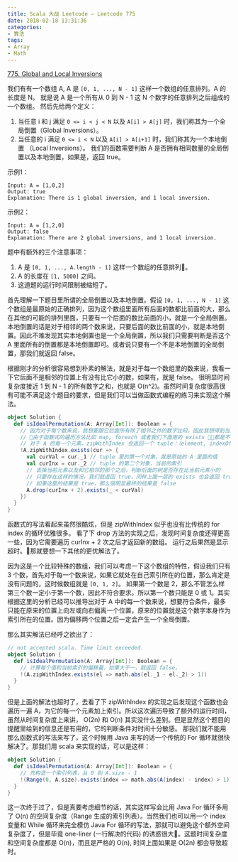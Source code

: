 ```yaml
---
title: Scala 大战 Leetcode – Leetcode 775
date: 2018-02-18 13:31:36
categories:
- 算法
tags:
- Array
- Math
---
```


[775. Global and Local Inversions](https://leetcode.com/problems/global-and-local-inversions/description/)

我们有有一个数组 A, A 是 `[0, 1, ..., N - 1]` 这样一个数组的任意排列。A 的长度是 N。
就是说 A 是一个所有从 0 到 N - 1 这 N 个数字的任意排列之后组成的一个数组。
然后先给两个定义：
1. 当任意 i 和 j 满足 `0 <= i < j < N` 以及 `A[i] > A[j]` 时，我们称其为一个全局倒置（Global Inversions）。
2. 当任意的 i 满足 `0 <= i < N` 以及 `A[i] > A[i+1]` 时，我们称其为一个本地倒置 （Local Inversions）。
我们的函数需要判断 A 是否拥有相同数量的全局倒置以及本地倒置，如果是，返回 true。

示例1：
```
Input: A = [1,0,2]
Output: true
Explanation: There is 1 global inversion, and 1 local inversion.
```
示例2：
```
Input: A = [1,2,0]
Output: false
Explanation: There are 2 global inversions, and 1 local inversion.
```

题中有额外的三个注意事项：
1. A 是 `[0, 1, ..., A.length - 1]` 这样一个数组的任意排列。
2. A 的长度在 `[1, 5000]` 之间。
3. 这道题的运行时间限制被缩短了。


<!--more-->

首先理解一下题目里所谓的全局倒置以及本地倒置。假设 `[0, 1, ..., N - 1]` 这个数组是最原始的正确排列，因为这个数组里面所有后面的数都比前面的大，那么在其他的可能的排列里面，只要有一个后面的数比前面的小，就是一个全局倒置。
本地倒置的话是对于相邻的两个数来说，只要后面的数比前面的小，就是本地倒置。因此不难发现其实本地倒置也是一个全局倒置，所以我们只需要判断是否这个 A 里面所有的倒置都是本地倒置即可。或者说只要有一个不是本地倒置的全局倒置，那我们就返回 false。

根据刚才的分析很容易想到朴素的解法，就是对于每一个数组里的数来说，我看一下它后面不是相邻的位置上有没有比它小的数，如果有，就是 false。
很明显时间复杂度接近 1 到 N - 1 的所有数字之和，也就是 O(n^2)。虽然时间复杂度很高很有可能不满足这个题目的要求，但是我们可以当做函数式编程的练习来实现这个解法。

``` scala
object Solution {
  def isIdealPermutation(A: Array[Int]): Boolean = {
    // 因为对于每个数来说，我想要跟它后面所有除了相邻之外的数字比较，因此我想得到当前数的索引。
    // 由于函数式的遍历方法比如 map, foreach 或者我们下面用的 exists 都是不带索引的，因此我们用 zipWithIndex 先将索引加上。
    // 对于 A 的每一个元素，zipWithIndex 会返回一个 tuple：（element, indexOfElement）
    !A.zipWithIndex.exists(cur => {
      val curVal = cur._1 // tuple 里的第一个对象，就是原始的 A 里面的值
      val curInx = cur._2 // tuple 的第二个对象，当前的索引
      // 丢掉当前元素以及和它相邻的那个之后，判断后面的树是否存在比当前元素小的
      // 只要存在这样的情况，我们就返回 true，同样上面一层的 exists 也会返回 true
      // 如果这里的结果是 true，那么很明显最终的结果是 false
      A.drop(curInx + 2).exists(_ < curVal)
    })
  }
}
```
函数式的写法看起来虽然很酷炫，但是 zipWithIndex 似乎也没有比传统的 for index 的循环优雅很多。
看了下 drop 方法的实现之后，发现时间复杂度还得更高一些，因为它需要遍历 curInx + 2 次之后才返回新的数组。
运行之后果然是显示超时。那就要想一下其他的更优解法了。

因为这是一个比较特殊的数组，我们可以考虑一下这个数组的特性，假设我们只有 3 个数，首先对于每一个数来说，如果它就处在自己索引所在的位置，那么肯定是没有问题的，这时候数组就是 `[0, 1, 2]`。
如果第一个数是 2，那么不管怎么样第三个数一定小于第一个数，因此不符合要求。所以第一个数只能是 0 或 1。其实根据这里的分析已经可以推导出对于 A 中的每一个数来说，想要符合条件，最多只能在原来的位置上向左或向右偏离一个位置，原来的位置就是这个数字本身作为索引所在的位置。因为偏移两个位置之后一定会产生一个全局倒置。

那么其实解法已经呼之欲出了：
``` scala
// not accepted scala. Time limit exceeded.
object Solution {
  def isIdealPermutation(A: Array[Int]): Boolean = {
    // 计算每个值和当前索引的偏移量，如果大于一，就返回 false。
    !(A.zipWithIndex.exists(el => math.abs(el._1 - el._2) > 1))
  }
}
```
但是上面的解法也超时了，去看了下 zipWithIndex 的实现之后发现这个函数也会遍历一遍 A，为它的每一个元素加上索引。所以这次遍历导致了额外的运行时间，虽然从时间复杂度上来讲， O(2n) 和 O(n) 其实没什么差别。但是显然这个题目的提醒里给到的信息还是有用的，它的判断条件对时间十分敏感。
那我们就不能用那么函数式的写法来写了，这个时候用 Java 来写的话一个传统的 For 循环就很快解决了。那我们用 scala 来实现的话，可以是这样：
``` scala
object Solution {
  def isIdealPermutation(A: Array[Int]): Boolean = {
    // 先构造一个索引列表，从 0 到 A.size - 1
    !(Range(0, A.size).exists(index => math.abs(A(index) - index) > 1))
  }
}
```
这一次终于过了，但是真要考虑细节的话，其实这样写会比用 Java For 循环多用了 O(n) 的空间复杂度（Range 生成的索引列表）。当然我们也可以用一个 index 变量和 While 循环来完全模仿 Java  For 循环的写法，那就可以避免这个额外空间复杂度了，但是毕竟 one-liner (一行解决的代码) 的诱惑很大🙈。这题时间复杂度和空间复杂度都是 O(n)，而且是严格的 O(n), 时间上面如果是 O(2n) 都会导致超时。